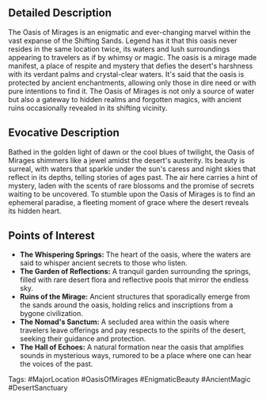 ## Detailed Description
The Oasis of Mirages is an enigmatic and ever-changing marvel within the vast expanse of the Shifting Sands. Legend has it that this oasis never resides in the same location twice, its waters and lush surroundings appearing to travelers as if by whimsy or magic. The oasis is a mirage made manifest, a place of respite and mystery that defies the desert's harshness with its verdant palms and crystal-clear waters. It's said that the oasis is protected by ancient enchantments, allowing only those in dire need or with pure intentions to find it. The Oasis of Mirages is not only a source of water but also a gateway to hidden realms and forgotten magics, with ancient ruins occasionally revealed in its shifting vicinity.

## Evocative Description
Bathed in the golden light of dawn or the cool blues of twilight, the Oasis of Mirages shimmers like a jewel amidst the desert's austerity. Its beauty is surreal, with waters that sparkle under the sun's caress and night skies that reflect in its depths, telling stories of ages past. The air here carries a hint of mystery, laden with the scents of rare blossoms and the promise of secrets waiting to be uncovered. To stumble upon the Oasis of Mirages is to find an ephemeral paradise, a fleeting moment of grace where the desert reveals its hidden heart.

## Points of Interest
- **The Whispering Springs:** The heart of the oasis, where the waters are said to whisper ancient secrets to those who listen.
- **The Garden of Reflections:** A tranquil garden surrounding the springs, filled with rare desert flora and reflective pools that mirror the endless sky.
- **Ruins of the Mirage:** Ancient structures that sporadically emerge from the sands around the oasis, holding relics and inscriptions from a bygone civilization.
- **The Nomad's Sanctum:** A secluded area within the oasis where travelers leave offerings and pay respects to the spirits of the desert, seeking their guidance and protection.
- **The Hall of Echoes:** A natural formation near the oasis that amplifies sounds in mysterious ways, rumored to be a place where one can hear the voices of the past.

Tags: #MajorLocation #OasisOfMirages #EnigmaticBeauty #AncientMagic #DesertSanctuary
